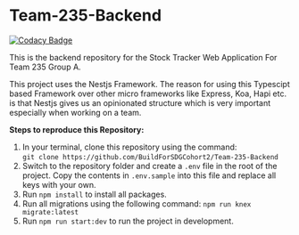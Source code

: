 # Team-235-Backend

[![Codacy Badge](https://api.codacy.com/project/badge/Grade/7e3b59263ac14426a1cf9e6472f3a445)](https://app.codacy.com/gh/BuildForSDGCohort2/Team-235-Backend?utm_source=github.com&utm_medium=referral&utm_content=BuildForSDGCohort2/Team-235-Backend&utm_campaign=Badge_Grade_Dashboard)

This is the backend repository for the Stock Tracker Web Application For Team 235 Group A.

This project uses the Nestjs Framework. The reason for using this Typescipt based Framework over other micro frameworks like Express, Koa, Hapi etc. is that Nestjs gives us an opinionated structure which is very important especially when working on a team.

**Steps to reproduce this Repository:**

 1. In your terminal, clone this repository using the command:  
`git clone https://github.com/BuildForSDGCohort2/Team-235-Backend`
 2. Switch to the repository folder and create a `.env` file in the root of the project. Copy the contents in `.env.sample` into this file and replace all keys with your own.
 3. Run `npm install` to install all packages.
 4. Run all migrations using the following command: `npm run knex migrate:latest`
 5. Run `npm run start:dev` to run the project in development.


